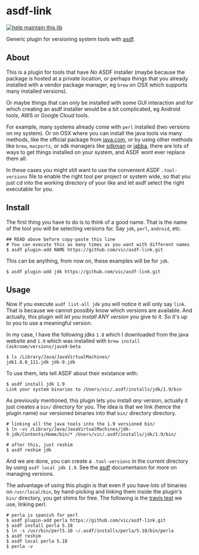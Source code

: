 # asdf-link
[![help maintain this lib](https://img.shields.io/badge/looking%20for%20maintainer-DM%20%40vborja-663399.svg)](https://twitter.com/vborja)


Generic plugin for versioning system tools with [asdf](https://github.com/asdf-vm/asdf).

## About

This is a plugin for tools that have *No* ASDF installer (maybe because the package
is hosted at a private location, or perhaps things that you already installed with
a vendor package manager, eg `brew` on OSX which supports many installed versions).

Or maybe things that can only be installed with some GUI interaction and for which 
creating an asdf installer would be a bit complicated, eg Android tools, AWS or Google Cloud tools.

For example, many systems already come with `perl` installed (two versions on my system).
Or on OSX where you can install the java tools via many methods, like the official package 
from [java.com](http://java.com), or by using other methods like `brew`, `macports`,
or sdk managers like [sdkman](http://sdkman.io/usage.html) or [jabba](https://github.com/shyiko/jabba),
there are lots of ways to get things installed on your system, and ASDF wont ever replace
them all.

In these cases you might still want to use the convenient ASDF `.tool-versions` file to
enable the right tool per project or system wide, so that you just cd into the
working directory of your like and let asdf select the right executable for you.

## Install

The first thing you have to do is to think of a good name. That is the name of the
tool you will be selecting versions for. Say `jdk`, `perl`, `android`, etc.

```shell
## READ above before copy-paste this line
# You can execute this as many times as you want with different names
$ asdf plugin-add NAME https://github.com/vic/asdf-link.git
```

This can be anything, from now on, these examples will be for `jdk`.

```shell
$ asdf plugin-add jdk https://github.com/vic/asdf-link.git
```

## Usage

Now if you execute `asdf list-all jdk` you will notice it will only say `link`.
That is because we cannot possibly know which versions are available. And actually,
this plugin will *let you install ANY version* you give to it. So it's up to you
to use a meaningful version. 

In my case, I have the following jdks `1.8` which I downloaded from the java
website and `1.9` which was installed with `brew install Caskroom/versions/java9-beta`

```shell
$ ls /Library/Java/JavaVirtualMachines/
jdk1.8.0_111.jdk jdk-9.jdk
```

To use them, lets tell ASDF about their existance with:

```shell
$ asdf install jdk 1.9
Link your system binaries to /Users/vic/.asdf/installs/jdk/1.9/bin
```

As previously mentioned, this plugin lets you install *any* version,
actually it just creates a `bin/` directory for you. The idea is that
we link (hence the plugin name) our versioned binaries into that `bin/` directory directory.

```shell
# linking all the java tools into the 1.9 versioned bin/
$ ln -vs /Library/Java/JavaVirtualMachines/jdk-9.jdk/Contents/Home/bin/* /Users/vic/.asdf/installs/jdk/1.9/bin/

# after this, just reshim
$ asdf reshim jdk
```

And we are done, you can create a `.tool-versions` in the current directory
by using `asdf local jdk 1.9`. See the [asdf](https://github.com/asdf-vm/asdf)
documentaion for more on managing versions.


The advantage of using this plugin is that even if you have *lots* of binaries on `/usr/local/bin`,
by hand-picking and linking them inside the plugin's `bin/` directory, you get shims for free. The
following is the [travis test](https://github.com/vic/asdf-link/blob/master/.travis.yml) we use, linking perl.

```shell
# perla is spanish for perl
$ asdf plugin-add perla https://github.com/vic/asdf-link.git
$ asdf install perla 5.18
$ ln -s /usr/bin/perl5.18 ~/.asdf/installs/perla/5.18/bin/perla
$ asdf reshim
$ asdf local perla 5.18
$ perla -v
```
